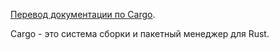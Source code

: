 [Перевод документации по Cargo](https://rurust.github.io/cargo-docs-ru/).

Cargo - это система сборки и пакетный менеджер для Rust.